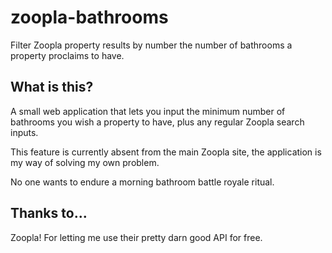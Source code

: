 # zoopla-bathrooms
Filter Zoopla property results by number the number of bathrooms a property proclaims to have.

## What is this?
A small web application that lets you input the minimum number of bathrooms you wish a property to have, plus any  regular Zoopla search inputs.

This feature is currently absent from the main Zoopla site, the application is my way of solving my own problem.

No one wants to endure a morning bathroom battle royale ritual.

## Thanks to...
Zoopla! For letting me use their pretty darn good API for free. 
